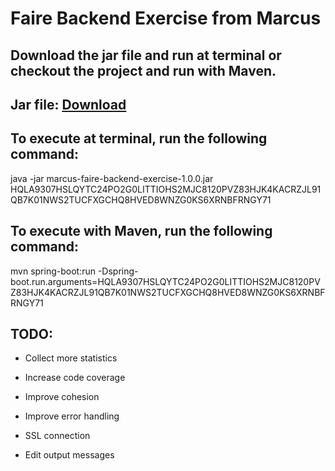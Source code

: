 # Faire Backend Exercise from Marcus

## Download the jar file and run at terminal or checkout the project and run with Maven.

## Jar file: [Download](https://drive.google.com/open?id=130rhC1Mdttlu9TrxhNLmPES5HpL4xsv_)

## To execute at terminal, run the following command:

java -jar marcus-faire-backend-exercise-1.0.0.jar HQLA9307HSLQYTC24PO2G0LITTIOHS2MJC8120PVZ83HJK4KACRZJL91QB7K01NWS2TUCFXGCHQ8HVED8WNZG0KS6XRNBFRNGY71
  
## To execute with Maven, run the following command:
  
mvn spring-boot:run -Dspring-boot.run.arguments=HQLA9307HSLQYTC24PO2G0LITTIOHS2MJC8120PVZ83HJK4KACRZJL91QB7K01NWS2TUCFXGCHQ8HVED8WNZG0KS6XRNBFRNGY71
  
## TODO:

- Collect more statistics

- Increase code coverage

- Improve cohesion

- Improve error handling

- SSL connection

- Edit output messages
